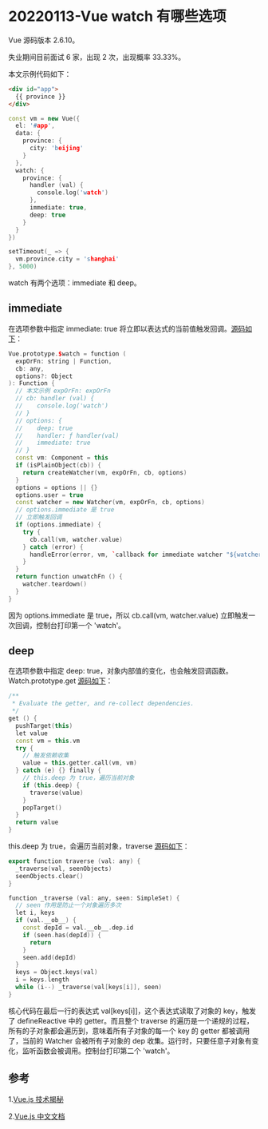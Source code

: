# 20220113-Vue watch 有哪些选项

Vue 源码版本 2.6.10。

失业期间目前面试 6 家，出现 2 次，出现概率 33.33%。

本文示例代码如下：

```html
<div id="app">
  {{ province }}
</div>
```

```C++
const vm = new Vue({
  el: '#app',
  data: {
    province: {
      city: 'beijing'
    }
  },
  watch: {
    province: {
      handler (val) {
        console.log('watch')
      },
      immediate: true,
      deep: true
    } 
  }
})

setTimeout(_ => {
  vm.province.city = 'shanghai'
}, 5000)
```

watch 有两个选项：immediate 和 deep。


## immediate

在选项参数中指定 immediate: true 将立即以表达式的当前值触发回调。[源码如下](https://github.com/vuejs/vue/blob/v2.6.10/src/core/instance/state.js#L345)：

```C++
Vue.prototype.$watch = function (
  expOrFn: string | Function,
  cb: any,
  options?: Object
): Function {
  // 本文示例 expOrFn: expOrFn
  // cb: handler (val) {
  // 	console.log('watch')
  // }
  // options: {
  //	deep: true
  // 	handler: ƒ handler(val)
  // 	immediate: true
  // }
  const vm: Component = this
  if (isPlainObject(cb)) {
    return createWatcher(vm, expOrFn, cb, options)
  }
  options = options || {}
  options.user = true
  const watcher = new Watcher(vm, expOrFn, cb, options)
  // options.immediate 是 true
  // 立即触发回调
  if (options.immediate) {
    try {
      cb.call(vm, watcher.value)
    } catch (error) {
      handleError(error, vm, `callback for immediate watcher "${watcher.expression}"`)
    }
  }
  return function unwatchFn () {
    watcher.teardown()
  }
}
```

因为 options.immediate 是 true，所以 cb.call(vm, watcher.value) 立即触发一次回调，控制台打印第一个 'watch'。

## deep

在选项参数中指定 deep: true，对象内部值的变化，也会触发回调函数。Watch.prototype.get [源码如下](https://github.com/vuejs/vue/blob/v2.6.10/src/core/observer/watcher.js#L101)：

```C++
/**
 * Evaluate the getter, and re-collect dependencies.
 */
get () {
  pushTarget(this)
  let value
  const vm = this.vm
  try {
    // 触发依赖收集
    value = this.getter.call(vm, vm)
  } catch (e) {} finally {
    // this.deep 为 true，遍历当前对象
    if (this.deep) {
      traverse(value)
    }
    popTarget()
  }
  return value
}
```

this.deep 为 true，会遍历当前对象，traverse [源码如下](https://github.com/vuejs/vue/blob/v2.6.10/src/core/observer/traverse.js#L14)：

```C++
export function traverse (val: any) {
  _traverse(val, seenObjects)
  seenObjects.clear()
}

function _traverse (val: any, seen: SimpleSet) {
  // seen 作用是防止一个对象遍历多次
  let i, keys
  if (val.__ob__) {
    const depId = val.__ob__.dep.id
    if (seen.has(depId)) {
      return
    }
    seen.add(depId)
  }
  keys = Object.keys(val)
  i = keys.length
  while (i--) _traverse(val[keys[i]], seen)
}
```

核心代码在最后一行的表达式 val[keys[i]]，这个表达式读取了对象的 key，触发了 defineReactive 中的 getter。而且整个 traverse 的遍历是一个递规的过程，所有的子对象都会遍历到，意味着所有子对象的每一个 key 的 getter 都被调用了，当前的 Watcher 会被所有子对象的 dep 收集。运行时，只要任意子对象有变化，监听函数会被调用。控制台打印第二个 'watch'。


## 参考

1.[Vue.js 技术揭秘](https://ustbhuangyi.github.io/vue-analysis/)

2.[Vue.js 中文文档](https://cn.vuejs.org/v2/api/#vm-watch)





